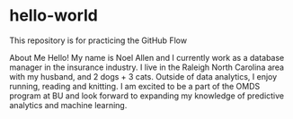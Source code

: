 # hello-world
This repository is for practicing the GitHub Flow

About Me
Hello! My name is Noel Allen and I currently work as a database manager in the insurance industry. I live in the Raleigh North Carolina area with my husband, and 2 dogs + 3 cats. Outside of data analytics, I enjoy running, reading and knitting. I am excited to be a part of the OMDS program at BU and look forward to expanding my knowledge of predictive analytics and machine learning. 
